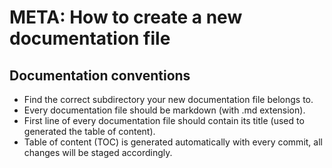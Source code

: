 # META: How to create a new documentation file

## Documentation conventions

- Find the correct subdirectory your new documentation file belongs to.
- Every documentation file should be markdown (with .md extension).
- First line of every documentation file should contain its title (used to generated the table of content).
- Table of content (TOC) is generated automatically with every commit, all changes will be staged accordingly.
